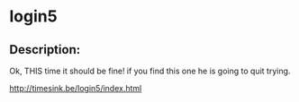 
# login5
## Description:
<p>Ok, THIS time it should be fine! if you find this one he is going to quit trying.</p>
<a href="http://timesink.be/login5/index.html">http://timesink.be/login5/index.html</a></p>

